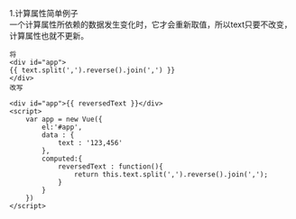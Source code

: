 1.计算属性简单例子  
一个计算属性所依赖的数据发生变化时，它才会重新取值，所以text只要不改变，计算属性也就不更新。
```
将
<div id="app">
{{ text.split(',').reverse().join(',') }}
</div>
改写
```
```
<div id="app">{{ reversedText }}</div>
<script>
    var app = new Vue({
        el:'#app',
        data : {
            text : '123,456'
        },
        computed:{
            reversedText : function(){
                return this.text.split(',').reverse().join(',');
            }
        }
    })
</script>
```
